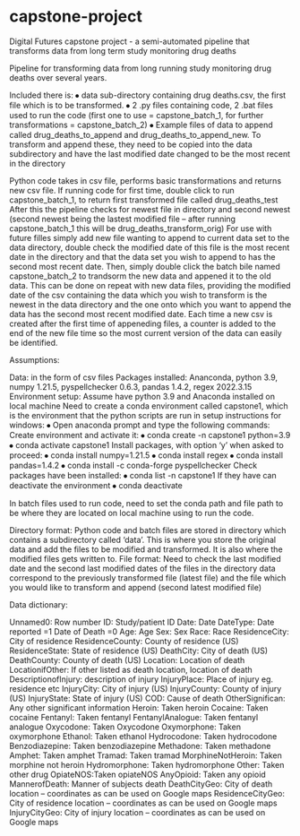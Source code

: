 # capstone-project
Digital Futures capstone project - a semi-automated pipeline that transforms data from long term study monitoring drug deaths

Pipeline for transforming data from long running study monitoring drug deaths over several years. 

Included there is: 
⦁	data sub-directory containing drug deaths.csv, the first file which is to be transformed.
⦁	2 .py files containing code, 2 .bat files used to run the code (first one to use = capstone_batch_1, for further transformations = capstone_batch_2)
⦁	Example files of data to append called drug_deaths_to_append and drug_deaths_to_append_new. To transform and append these, they need to be copied into the 
	data subdirectory and have the last modified date changed to be the most recent in the directory

Python code takes in csv file, performs basic transformations and returns new csv file.
If running code for first time, double click to run capstone_batch_1, to return first transformed file called drug_deaths_test
After this the pipeline checks for newest file in directory and second newest (second newest being the lastest modified file – after running capstone_batch_1 this will be drug_deaths_transform_orig)
For use with future filles simply add new file wanting to append to current data set to the data directory, double check the modified date of this file is the most recent date in the directory and that the data set you wish to append to has the second most recent date. 
Then, simply double click the batch bile named capstone_batch_2 to trandsorm the new data and appened it to the old data. This can be done on repeat with new data files, providing the modified date of the csv containing the data which you wish to transform is the newest in the data directory 
and the one onto which you want to append the data has the second most recent modified date. Each time a new csv is created after the first time of appeneding files, a counter is added to the end of the new file time so the most current version of the data can easily be identified.

Assumptions:

Data: in the form of csv files 
Packages installed: Ananconda, python 3.9, numpy 1.21.5, pyspellchecker 0.6.3, pandas 1.4.2, regex 2022.3.15
Environment setup: Assume have python 3.9 and Anaconda installed on local machine Need to create a conda environment called capstone1, which is the environment that the python scripts are run in 
	setup instructions for windows:
⦁	Open anaconda prompt and type the following commands:
Create environment and activate it:
⦁	conda create -n capstone1 python=3.9
⦁	conda activate capstone1
Install packages, with option ‘y’ when asked to proceed:
⦁	conda install numpy=1.21.5
⦁	conda install regex
⦁	conda install pandas=1.4.2
⦁	conda install -c conda-forge pyspellchecker
Check packages have been installed:
⦁	conda list -n capstone1 
If they have can deactivate the environment
⦁	conda deactivate 

In batch files used to run code, need to set the conda path and file path to be where they are located on local machine using to run the code.
		
Directory format: Python code and batch files are stored in directory which contains a subdirectory called ‘data’. This is where you store the original data and add the files to be modified and transformed. It is also where the modified files gets written to. 
File format: Need to check the last modified date and the second last modified dates of the files in the directory data correspond to the previously transformed file (latest file) and the file which you would like to transform and append (second latest modified file)



Data dictionary:

 Unnamed0: Row number
 ID: Study/patient ID
 Date: Date
 DateType: Date reported =1 Date of Death =0
 Age: Age
 Sex: Sex
 Race: Race
 ResidenceCity: City of residence 
 ResidenceCounty: County of residence (US)
 ResidenceState: State of residence (US)
 DeathCity: City of death (US)
 DeathCounty: County of death (US)
 Location: Location of death
 LocationifOther: If other listed as death location, location of death
 DescriptionofInjury: description of injury
 InjuryPlace: Place of injury eg. residence etc
 InjuryCity: City of injury (US)
 InjuryCounty: County of injury (US)
 InjuryState: State of injury (US)
 COD: Cause of death
 OtherSignifican: Any other significant information
 Heroin: Taken heroin
 Cocaine: Taken cocaine
 Fentanyl: Taken fentanyl
 FentanylAnalogue: Taken fentanyl analogue
 Oxycodone: Taken Oxycodone
 Oxymorphone: Taken oxymorphone
 Ethanol: Taken ethanol
 Hydrocodone: Taken hydrocodone
 Benzodiazepine: Taken benzodiazepine
 Methadone: Taken methadone
 Amphet: Taken amphet
 Tramad: Taken tramad
 MorphineNotHeroin: Taken morphine not heroin
 Hydromorphone: Taken hydromorphone
 Other: Taken other drug
 OpiateNOS:Taken opiateNOS
 AnyOpioid: Taken any opioid
 MannerofDeath: Manner of subjects death
 DeathCityGeo: City of death location – coordinates as can be used on Google maps
 ResidenceCityGeo: City of residence location – coordinates as can be used on Google maps
 InjuryCityGeo: City of injury location – coordinates as can be used on Google maps

